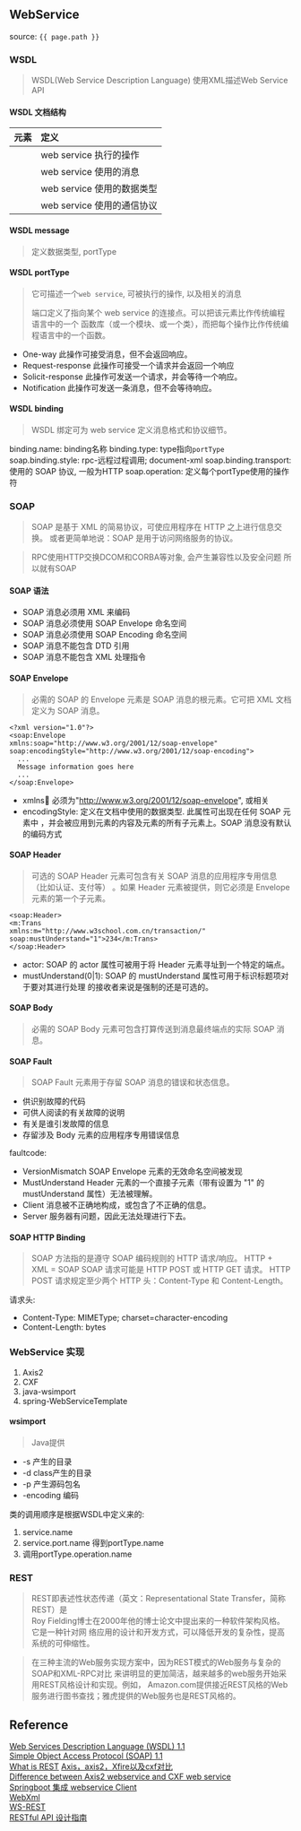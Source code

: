 ## WebService
source: `{{ page.path }}`

### WSDL

> WSDL(Web Service Description Language) 使用XML描述Web Service API

#### WSDL 文档结构

  | 元素       | 定义                            |
  | :--------- | :------------------------------ |
  | <portType> | web service 执行的操作          |
  | <message>  | web service 使用的消息          |
  | <types>    | web service 使用的数据类型      |
  | <binding>  | web service 使用的通信协议      |

#### WSDL message

> 定义数据类型, portType

#### WSDL portType

> 它可描述一个`web service`, 可被执行的操作, 以及相关的消息
> 
> 端口定义了指向某个 web service 的连接点。可以把该元素比作传统编程语言中的一个
> 函数库（或一个模块、或一个类），而把每个操作比作传统编程语言中的一个函数。

* One-way 此操作可接受消息，但不会返回响应。
* Request-response 此操作可接受一个请求并会返回一个响应
* Solicit-response  此操作可发送一个请求，并会等待一个响应。
* Notification 此操作可发送一条消息，但不会等待响应。

#### WSDL binding

> WSDL 绑定可为 web service 定义消息格式和协议细节。

binding.name: binding名称
binding.type: type指向`portType`
soap.binding.style: rpc-远程过程调用; document-xml
soap.binding.transport: 使用的 SOAP 协议, 一般为HTTP
soap.operation: 定义每个portType使用的操作符

### SOAP

> SOAP 是基于 XML 的简易协议，可使应用程序在 HTTP 之上进行信息交换。
> 或者更简单地说：SOAP 是用于访问网络服务的协议。

> RPC使用HTTP交换DCOM和CORBA等对象, 会产生兼容性以及安全问题
> 所以就有SOAP

#### SOAP 语法

* SOAP 消息必须用 XML 来编码
* SOAP 消息必须使用 SOAP Envelope 命名空间
* SOAP 消息必须使用 SOAP Encoding 命名空间
* SOAP 消息不能包含 DTD 引用
* SOAP 消息不能包含 XML 处理指令

#### SOAP Envelope

> 必需的 SOAP 的 Envelope 元素是 SOAP 消息的根元素。它可把 XML 文档定义为 SOAP 消息。

```
<?xml version="1.0"?>
<soap:Envelope
xmlns:soap="http://www.w3.org/2001/12/soap-envelope"
soap:encodingStyle="http://www.w3.org/2001/12/soap-encoding">
  ...
  Message information goes here
  ...
</soap:Envelope>
```

* xmlns:soap: 必须为"http://www.w3.org/2001/12/soap-envelope", 或相关
* encodingStyle: 定义在文档中使用的数据类型. 此属性可出现在任何 SOAP 元素中
  ，并会被应用到元素的内容及元素的所有子元素上。SOAP 消息没有默认的编码方式

#### SOAP Header

> 可选的 SOAP Header 元素可包含有关 SOAP 消息的应用程序专用信息（比如认证、支付等）
> 。如果 Header 元素被提供，则它必须是 Envelope 元素的第一个子元素。

```
<soap:Header>
<m:Trans
xmlns:m="http://www.w3school.com.cn/transaction/"
soap:mustUnderstand="1">234</m:Trans>
</soap:Header>
```

* actor: SOAP 的 actor 属性可被用于将 Header 元素寻址到一个特定的端点。
* mustUnderstand(0|1): SOAP 的 mustUnderstand 属性可用于标识标题项对于要对其进行处理
  的接收者来说是强制的还是可选的。

#### SOAP Body

> 必需的 SOAP Body 元素可包含打算传送到消息最终端点的实际 SOAP 消息。

#### SOAP Fault

> SOAP Fault 元素用于存留 SOAP 消息的错误和状态信息。

* <faultcode>	供识别故障的代码
* <faultstring>	可供人阅读的有关故障的说明
* <faultactor>	有关是谁引发故障的信息
* <detail>	存留涉及 Body 元素的应用程序专用错误信息

faultcode:
* VersionMismatch	SOAP Envelope 元素的无效命名空间被发现
* MustUnderstand	Header 元素的一个直接子元素（带有设置为 "1" 的 mustUnderstand 属性）无法被理解。
* Client	消息被不正确地构成，或包含了不正确的信息。
* Server	服务器有问题，因此无法处理进行下去。

#### SOAP HTTP Binding

> SOAP 方法指的是遵守 SOAP 编码规则的 HTTP 请求/响应。
> HTTP + XML = SOAP
> SOAP 请求可能是 HTTP POST 或 HTTP GET 请求。
> HTTP POST 请求规定至少两个 HTTP 头：Content-Type 和 Content-Length。

请求头:
* Content-Type: MIMEType; charset=character-encoding
* Content-Length: bytes 

### WebService 实现

1. Axis2
2. CXF
3. java-wsimport
4. spring-WebServiceTemplate

#### wsimport

> Java提供

* -s 产生的目录
* -d class产生的目录
* -p 产生源码包名
* -encoding 编码

类的调用顺序是根据WSDL中定义来的:
1. service.name
2. service.port.name  得到portType.name
3. 调用portType.operation.name

### REST

> REST即表述性状态传递（英文：Representational State Transfer，简称REST）是  
> Roy Fielding博士在2000年他的博士论文中提出来的一种软件架构风格。它是一种针对网
> 络应用的设计和开发方式，可以降低开发的复杂性，提高系统的可伸缩性。

> 在三种主流的Web服务实现方案中，因为REST模式的Web服务与复杂的SOAP和XML-RPC对比
> 来讲明显的更加简洁，越来越多的web服务开始采用REST风格设计和实现。例如，
> Amazon.com提供接近REST风格的Web服务进行图书查找；雅虎提供的Web服务也是REST风格的。

## Reference
[Web Services Description Language (WSDL) 1.1](https://www.w3.org/TR/wsdl.html#:~:text=WSDL%20is%20an%20XML%20format,format%20to%20define%20an%20endpoint.)  
[Simple Object Access Protocol (SOAP) 1.1](https://www.w3.org/TR/2000/NOTE-SOAP-20000508/)  
[What is REST](https://restfulapi.net/)
[Axis，axis2，Xfire以及cxf对比](https://www.cnblogs.com/growup/archive/2011/03/06/1972464.html)  
[Difference between Axis2 webservice and CXF web service](https://stackoverflow.com/questions/14933374/difference-between-axis2-webservice-and-cxf-web-service#:~:text=The%20main%20differences%20between%20axis2,%2C%20and%20WS%2DI%20BasicProfile.&text=Axis2%20supports%20a%20wider%20range,own%20native%20data%20binding%2C%20ADB)  
[Springboot 集成 webservice Client](https://segmentfault.com/a/1190000022242887)  
[WebXml](http://www.webxml.com.cn/zh_cn/web_services.aspx)  
[WS-REST](http://www.ws-rest.org/)  
[RESTful API 设计指南](http://www.ruanyifeng.com/blog/2014/05/restful_api.html)  
